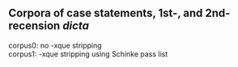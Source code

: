 Corpora of case statements, 1st-, and 2nd-recension _dicta_
-----------------------------------------------------------
corpus0: no -xque stripping  
corpus1: -xque stripping using Schinke pass list  
